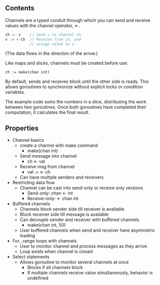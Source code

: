 ## Contents

 Channels are a typed conduit through which you can send and receive values with the channel operator, <-.

```go
ch <- v    // Send v to channel ch.
v := <-ch  // Receive from ch, and
           // assign value to v.
```

(The data flows in the direction of the arrow.)

Like maps and slices, channels must be created before use:

`ch := make(chan int)`

By default, sends and receives block until the other side is ready. This allows goroutines to synchronize without explicit locks or condition variables.

The example code sums the numbers in a slice, distributing the work between two goroutines. Once both goroutines have completed their computation, it calculates the final result.

## Properties

- Channel basics
    - create a channel with make command
        - make(chan int)
    - Send message into channel
        - ch <- val
    - Receive msg from channel
        - val := <- ch
    - Can have multiple senders and receivers
- Restricting data flow
    - Channel can be cast into send-only or receive only versions
        - Send-only: chan <- int
        - Receive-only: <- chan int
- Buffered channels
    - Channels block sender side till receiver is available
    - Block receiver side till message is available
    - Can decouple sender and receiver with buffered channels
        - make(chan int, 50)
    - User buffered channels when send and receiver have asymmetric loading
- For...range loops with channels
    - User to monitor channel and process messages as they arrive
    - Loop exists when channel is closed
- Select statements
    - Allows goroutine to monitor several channels at once
        - Blocks if all channels block
        - If multiple channels receive value simultaneously, behavior is undefined